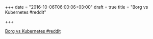 +++
date = "2016-10-06T06:00:06+03:00"
draft = true
title = "Borg vs Kubernetes  #reddit"

+++

<p><a href="https://t.co/4ZRijs6Qkc">Borg vs Kubernetes  #reddit</a></p>
